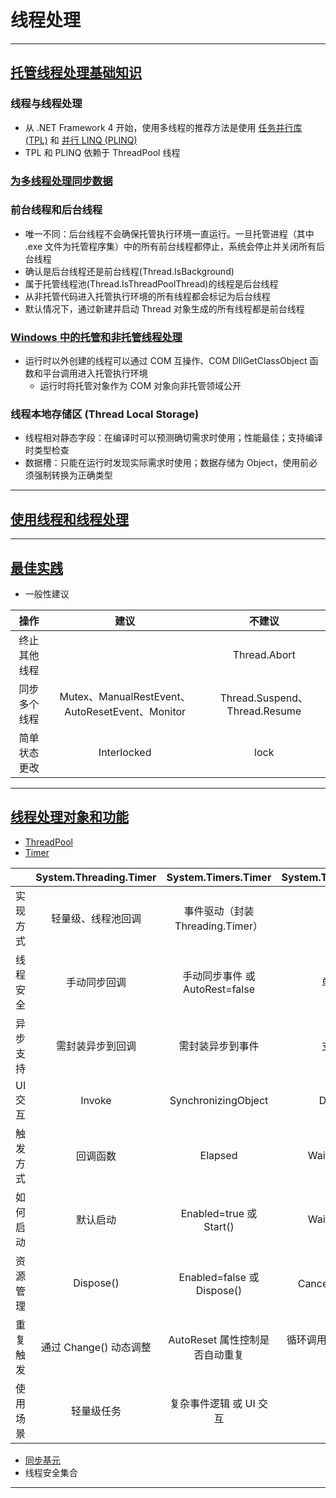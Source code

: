 # 线程处理

---
## [托管线程处理基础知识](https://learn.microsoft.com/zh-cn/dotnet/standard/threading/threads-and-threading)
### 线程与线程处理
- 从 .NET Framework 4 开始，使用多线程的推荐方法是使用
    [任务并行库 (TPL)](../ParallelProgramming/TaskParallelLibrary/TaskParallelLibrary.md)
    和
    [并行 LINQ (PLINQ)](../../Guide/LINQ/LINQ.md#并行-linq--plinq-)
- TPL 和 PLINQ 依赖于 ThreadPool 线程
### [为多线程处理同步数据](ManagedThreadingBasics/SynchronizeDataForMultithreading.cs)
### 前台线程和后台线程
- 唯一不同：后台线程不会确保托管执行环境一直运行。一旦托管进程（其中 .exe 文件为托管程序集）中的所有前台线程都停止，系统会停止并关闭所有后台线程
- 确认是后台线程还是前台线程(Thread.IsBackground)
- 属于托管线程池(Thread.IsThreadPoolThread)的线程是后台线程
- 从非托管代码进入托管执行环境的所有线程都会标记为后台线程
- 默认情况下，通过新建并启动 Thread 对象生成的所有线程都是前台线程
### [Windows 中的托管和非托管线程处理](https://learn.microsoft.com/zh-cn/dotnet/standard/threading/managed-and-unmanaged-threading-in-windows)
- 运行时以外创建的线程可以通过 COM 互操作、COM DllGetClassObject 函数和平台调用进入托管执行环境
    - 运行时将托管对象作为 COM 对象向非托管领域公开
### 线程本地存储区 (Thread Local Storage)
- 线程相对静态字段：在编译时可以预测确切需求时使用；性能最佳；支持编译时类型检查
- 数据槽：只能在运行时发现实际需求时使用；数据存储为 Object，使用前必须强制转换为正确类型
---
## [使用线程和线程处理](UsingThreadsAndThreading.cs)

---
## [最佳实践](ManagedThreadingBestPractices.cs)
- 一般性建议

|   操作   |                      建议                      |             不建议              |
|:------:|:--------------------------------------------:|:----------------------------:|
| 终止其他线程 |                                              |         Thread.Abort         |
| 同步多个线程 | Mutex、ManualRestEvent、AutoResetEvent、Monitor | Thread.Suspend、Thread.Resume |
| 简单状态更改 |                 Interlocked                  |             lock             |
---
## [线程处理对象和功能](ThreadingObjectsAndFeatures)
- [ThreadPool](../../API/System/Threading/ThreadPoolTests.cs)
- [Timer](ThreadingObjectsAndFeatures/Timers.cs)

|       | System.Threading.Timer |    System.Timers.Timer    | System.Threading.PeriodicTimer |
|:-----:|:----------------------:|:-------------------------:|:------------------------------:|
| 实现方式  |       轻量级、线程池回调        | 事件驱动（封装 Threading.Timer）  |             异步顺序执行             |
| 线程安全  |         手动同步回调         |  手动同步事件 或 AutoRest=false  |            单线程、无需同步            |
| 异步支持  |        需封装异步到回调        |         需封装异步到事件          |         支持 async/await         |
| UI 交互 |         Invoke         |    SynchronizingObject    |       Dispatcher.Invoke        |
| 触发方式  |          回调函数          |          Elapsed          |      WaitForNextTickAsync      |
| 如何启动  |          默认启动          |  Enabled=true 或 Start()   |      WaitForNextTickAsync      |
| 资源管理  |       Dispose()        | Enabled=false 或 Dispose() |   CancellationToken 或 using    |
| 重复触发  |    通过 Change() 动态调整    |   AutoReset 属性控制是否自动重复    | 循环调用 WaitForNextTickAsync 实现重复 |
| 使用场景  |         轻量级任务          |      复杂事件逻辑 或 UI 交互       |            异步高并发轮询             |
- [同步基元](ThreadingObjectsAndFeatures/SynchronizationPrimitives.cs)
- 线程安全集合
---
